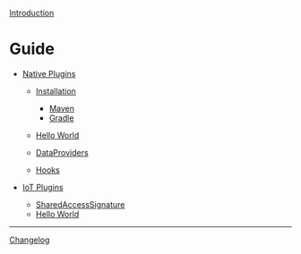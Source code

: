 [Introduction](introduction.md)

# Guide

- [Native Plugins](native.md)

  - [Installation](./installation.md)
    - [Maven](installation/maven.md)
    - [Gradle](installation/gradle.md)
  - [Hello World](hello-world.md)

  - [DataProviders]()
  - [Hooks]()

- [IoT Plugins](iot.md)
  - [SharedAccessSignature](iot/signature.md)
  - [Hello World](iot/hello-world.md)

-----------

[Changelog]()


